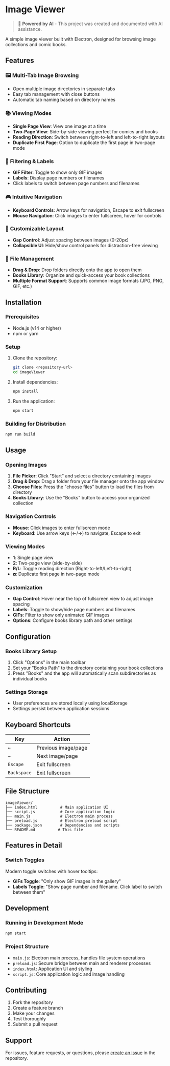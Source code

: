 # Image Viewer

> 🤖 **Powered by AI** - This project was created and documented with AI assistance.

A simple image viewer built with Electron, designed for browsing image collections and comic books.

## Features

### 🖼️ **Multi-Tab Image Browsing**
- Open multiple image directories in separate tabs
- Easy tab management with close buttons
- Automatic tab naming based on directory names

### 📚 **Viewing Modes**
- **Single Page View**: View one image at a time
- **Two-Page View**: Side-by-side viewing perfect for comics and books
- **Reading Direction**: Switch between right-to-left and left-to-right layouts
- **Duplicate First Page**: Option to duplicate the first page in two-page mode

### 🎯 **Filtering & Labels**
- **GIF Filter**: Toggle to show only GIF images
- **Labels**: Display page numbers or filenames
- Click labels to switch between page numbers and filenames

### 🎮 **Intuitive Navigation**
- **Keyboard Controls**: Arrow keys for navigation, Escape to exit fullscreen
- **Mouse Navigation**: Click images to enter fullscreen, hover for controls

### 🎨 **Customizable Layout**
- **Gap Control**: Adjust spacing between images (0-20px)
- **Collapsible UI**: Hide/show control panels for distraction-free viewing

### 📁 **File Management**
- **Drag & Drop**: Drop folders directly onto the app to open them
- **Books Library**: Organize and quick-access your book collections
- **Multiple Format Support**: Supports common image formats (JPG, PNG, GIF, etc.)

## Installation

### Prerequisites
- Node.js (v14 or higher)
- npm or yarn

### Setup
1. Clone the repository:
   ```bash
   git clone <repository-url>
   cd imageViewer
   ```

2. Install dependencies:
   ```bash
   npm install
   ```

3. Run the application:
   ```bash
   npm start
   ```

### Building for Distribution
```bash
npm run build
```

## Usage

### Opening Images
1. **File Picker**: Click "Start" and select a directory containing images
2. **Drag & Drop**: Drag a folder from your file manager onto the app window
3. **Choose Files**: Press the "choose files" button to load the files from directory
4. **Books Library**: Use the "Books" button to access your organized collection

### Navigation Controls
- **Mouse**: Click images to enter fullscreen mode
- **Keyboard**: Use arrow keys (←/→) to navigate, Escape to exit

### Viewing Modes
- **1**: Single page view
- **2**: Two-page view (side-by-side)
- **R/L**: Toggle reading direction (Right-to-left/Left-to-right)
- **⧇**: Duplicate first page in two-page mode

### Customization
- **Gap Control**: Hover near the top of fullscreen view to adjust image spacing
- **Labels**: Toggle to show/hide page numbers and filenames
- **GIFs**: Filter to show only animated GIF images
- **Options**: Configure books library path and other settings

## Configuration

### Books Library Setup
1. Click "Options" in the main toolbar
2. Set your "Books Path" to the directory containing your book collections
3. Press "Books" and the app will automatically scan subdirectories as individual books


### Settings Storage
- User preferences are stored locally using localStorage
- Settings persist between application sessions

## Keyboard Shortcuts

| Key | Action |
|-----|--------|
| `←` | Previous image/page |
| `→` | Next image/page |
| `Escape` | Exit fullscreen |
| `Backspace` | Exit fullscreen |

## File Structure

```
imageViewer/
├── index.html          # Main application UI
├── script.js           # Core application logic
├── main.js             # Electron main process
├── preload.js          # Electron preload script
├── package.json        # Dependencies and scripts
└── README.md          # This file
```

## Features in Detail

### Switch Toggles
Modern toggle switches with hover tooltips:
- **GIFs Toggle**: "Only show GIF images in the gallery"
- **Labels Toggle**: "Show page number and filename. Click label to switch between them"

## Development

### Running in Development Mode
```bash
npm start
```

### Project Structure
- `main.js`: Electron main process, handles file system operations
- `preload.js`: Secure bridge between main and renderer processes
- `index.html`: Application UI and styling
- `script.js`: Core application logic and image handling

## Contributing

1. Fork the repository
2. Create a feature branch
3. Make your changes
4. Test thoroughly
5. Submit a pull request

## Support

For issues, feature requests, or questions, please [create an issue](link-to-issues) in the repository.

